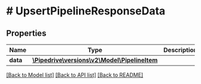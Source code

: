 # # UpsertPipelineResponseData

## Properties

Name | Type | Description | Notes
------------ | ------------- | ------------- | -------------
**data** | [**\Pipedrive\versions\v2\Model\PipelineItem**](.md) |  | [optional]

[[Back to Model list]](../../README.md#models) [[Back to API list]](../../README.md#endpoints) [[Back to README]](../../README.md)
